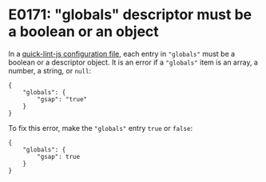# E0171: "globals" descriptor must be a boolean or an object

In a [quick-lint-js configuration file][], each entry in `"globals"`
must be a boolean or a descriptor object. It is an error if a `"globals"` item
is an array, a number, a string, or `null`:

```quick-lint-js.config
{
    "globals": {
        "gsap": "true"
    }
}
```

To fix this error, make the `"globals"` entry `true` or `false`:

```quick-lint-js.config
{
    "globals": {
        "gsap": true
    }
}
```

[quick-lint-js configuration file]: https://quick-lint-js.com/config/
